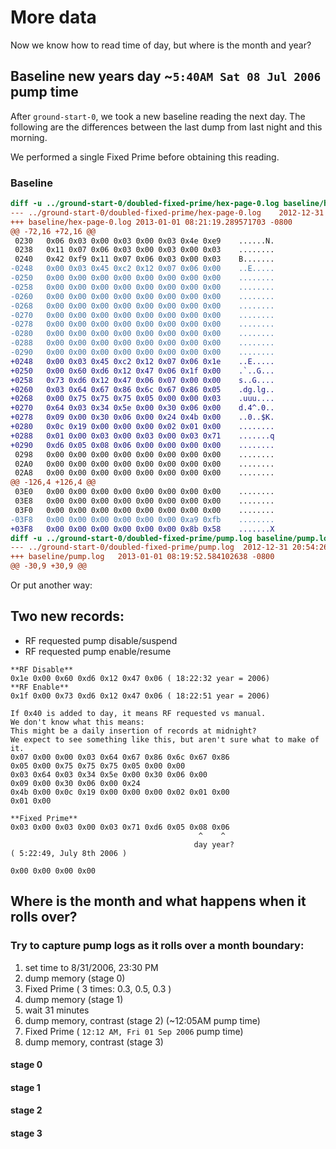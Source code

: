 # More data

Now we know how to read time of day, but where is the month and year?

## Baseline new years day ~`5:40AM Sat 08 Jul 2006` pump time

After `ground-start-0`, we took a new baseline reading the next day.
The following are the differences between the last dump from last
night and this morning.

We performed a single Fixed Prime before obtaining this reading.

### Baseline
```diff
diff -u ../ground-start-0/doubled-fixed-prime/hex-page-0.log baseline/hex-page-0.log
--- ../ground-start-0/doubled-fixed-prime/hex-page-0.log	2012-12-31 20:55:26.341861776 -0800
+++ baseline/hex-page-0.log	2013-01-01 08:21:19.289571703 -0800
@@ -72,16 +72,16 @@
 0230   0x06 0x03 0x00 0x03 0x00 0x03 0x4e 0xe9    ......N.
 0238   0x11 0x07 0x06 0x03 0x00 0x03 0x00 0x03    ........
 0240   0x42 0xf9 0x11 0x07 0x06 0x03 0x00 0x03    B.......
-0248   0x00 0x03 0x45 0xc2 0x12 0x07 0x06 0x00    ..E.....
-0250   0x00 0x00 0x00 0x00 0x00 0x00 0x00 0x00    ........
-0258   0x00 0x00 0x00 0x00 0x00 0x00 0x00 0x00    ........
-0260   0x00 0x00 0x00 0x00 0x00 0x00 0x00 0x00    ........
-0268   0x00 0x00 0x00 0x00 0x00 0x00 0x00 0x00    ........
-0270   0x00 0x00 0x00 0x00 0x00 0x00 0x00 0x00    ........
-0278   0x00 0x00 0x00 0x00 0x00 0x00 0x00 0x00    ........
-0280   0x00 0x00 0x00 0x00 0x00 0x00 0x00 0x00    ........
-0288   0x00 0x00 0x00 0x00 0x00 0x00 0x00 0x00    ........
-0290   0x00 0x00 0x00 0x00 0x00 0x00 0x00 0x00    ........
+0248   0x00 0x03 0x45 0xc2 0x12 0x07 0x06 0x1e    ..E.....
+0250   0x00 0x60 0xd6 0x12 0x47 0x06 0x1f 0x00    .`..G...
+0258   0x73 0xd6 0x12 0x47 0x06 0x07 0x00 0x00    s..G....
+0260   0x03 0x64 0x67 0x86 0x6c 0x67 0x86 0x05    .dg.lg..
+0268   0x00 0x75 0x75 0x75 0x05 0x00 0x00 0x03    .uuu....
+0270   0x64 0x03 0x34 0x5e 0x00 0x30 0x06 0x00    d.4^.0..
+0278   0x09 0x00 0x30 0x06 0x00 0x24 0x4b 0x00    ..0..$K.
+0280   0x0c 0x19 0x00 0x00 0x00 0x02 0x01 0x00    ........
+0288   0x01 0x00 0x03 0x00 0x03 0x00 0x03 0x71    .......q
+0290   0xd6 0x05 0x08 0x06 0x00 0x00 0x00 0x00    ........
 0298   0x00 0x00 0x00 0x00 0x00 0x00 0x00 0x00    ........
 02A0   0x00 0x00 0x00 0x00 0x00 0x00 0x00 0x00    ........
 02A8   0x00 0x00 0x00 0x00 0x00 0x00 0x00 0x00    ........
@@ -126,4 +126,4 @@
 03E0   0x00 0x00 0x00 0x00 0x00 0x00 0x00 0x00    ........
 03E8   0x00 0x00 0x00 0x00 0x00 0x00 0x00 0x00    ........
 03F0   0x00 0x00 0x00 0x00 0x00 0x00 0x00 0x00    ........
-03F8   0x00 0x00 0x00 0x00 0x00 0x00 0xa9 0xfb    ........
+03F8   0x00 0x00 0x00 0x00 0x00 0x00 0x8b 0x58    .......X
diff -u ../ground-start-0/doubled-fixed-prime/pump.log baseline/pump.log
--- ../ground-start-0/doubled-fixed-prime/pump.log	2012-12-31 20:54:26.088589673 -0800
+++ baseline/pump.log	2013-01-01 08:19:52.584102638 -0800
@@ -30,9 +30,9 @@
```

Or put another way:

## Two new records:

* RF requested pump disable/suspend
* RF requested pump enable/resume

```
**RF Disable**
0x1e 0x00 0x60 0xd6 0x12 0x47 0x06 ( 18:22:32 year = 2006)
**RF Enable**
0x1f 0x00 0x73 0xd6 0x12 0x47 0x06 ( 18:22:51 year = 2006)

If 0x40 is added to day, it means RF requested vs manual.
We don't know what this means:
This might be a daily insertion of records at midnight?
We expect to see something like this, but aren't sure what to make of
it.
0x07 0x00 0x00 0x03 0x64 0x67 0x86 0x6c 0x67 0x86
0x05 0x00 0x75 0x75 0x75 0x05 0x00 0x00
0x03 0x64 0x03 0x34 0x5e 0x00 0x30 0x06 0x00 
0x09 0x00 0x30 0x06 0x00 0x24
0x4b 0x00 0x0c 0x19 0x00 0x00 0x00 0x02 0x01 0x00 
0x01 0x00

**Fixed Prime**
0x03 0x00 0x03 0x00 0x03 0x71 0xd6 0x05 0x08 0x06
                                          ^    ^
                                         day year?
( 5:22:49, July 8th 2006 )

0x00 0x00 0x00 0x00 
```

## Where is the month and what happens when it rolls over?

### Try to capture pump logs as it rolls over a month boundary:

1. set time to 8/31/2006, 23:30 PM
2. dump memory (stage 0)
3. Fixed Prime ( 3 times: 0.3, 0.5, 0.3 )
4. dump memory (stage 1)
5. wait 31 minutes
6. dump memory, contrast (stage 2) (~12:05AM pump time)
7. Fixed Prime ( `12:12 AM, Fri 01 Sep 2006`  pump time)
8. dump memory, contrast (stage 3)

#### stage 0
#### stage 1
#### stage 2
#### stage 3



